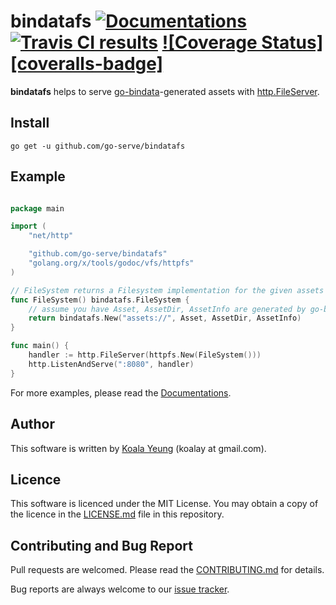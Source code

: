 # bindatafs [![Documentations][shield-godoc]][godoc] [![Travis CI results][shield-travis]][travis] [![Coverage Status][coveralls-badge]][coveralls]

[travis]: https://travis-ci.org/go-serve/bindatafs
[repository]: https://github.com/go-serve/bindatafs
[go-bindata]: https://github.com/jteeuwen/go-bindata
[godoc]: https://godoc.org/github.com/go-serve/bindatafs
[coveralls]: https://coveralls.io/github/go-restit/lzjson?branch=master
[http.FileServer]: https://golang.org/pkg/net/http/#FileServer

[shield-travis]: https://api.travis-ci.org/go-serve/bindatafs.svg?branch=master
[shield-godoc]: https://img.shields.io/badge/godoc-reference-5272B4.svg
[shield-coveralls]: https://coveralls.io/repos/github/go-restit/lzjson/badge.svg?branch=master

**bindatafs** helps to serve [go-bindata][go-bindata]-generated assets with
[http.FileServer][http.FileServer].


## Install

```
go get -u github.com/go-serve/bindatafs
```


## Example

```go

package main

import (
    "net/http"

    "github.com/go-serve/bindatafs"
    "golang.org/x/tools/godoc/vfs/httpfs"
)

// FileSystem returns a Filesystem implementation for the given assets
func FileSystem() bindatafs.FileSystem {
    // assume you have Asset, AssetDir, AssetInfo are generated by go-bindata
    return bindatafs.New("assets://", Asset, AssetDir, AssetInfo)
}

func main() {
    handler := http.FileServer(httpfs.New(FileSystem()))
    http.ListenAndServe(":8080", handler)
}

```

For more examples, please read the [Documentations][godoc].


## Author
This software is written by [Koala Yeung](https://github.com/yookoala) (koalay at gmail.com).


## Licence
This software is licenced under the MIT License. You may obtain a copy of the
licence in the [LICENSE.md][LICENSE.md] file in this repository.

[LICENSE.md]: LICENSE.md


## Contributing and Bug Report
Pull requests are welcomed. Please read the [CONTRIBUTING.md][CONTRIBUTING.md]
for details.

Bug reports are always welcome to our [issue tracker][issues].

[CONTRIBUTING.md]: CONTRIBUTING.md
[issues]: https://github.com/go-serve/goserve/issues
